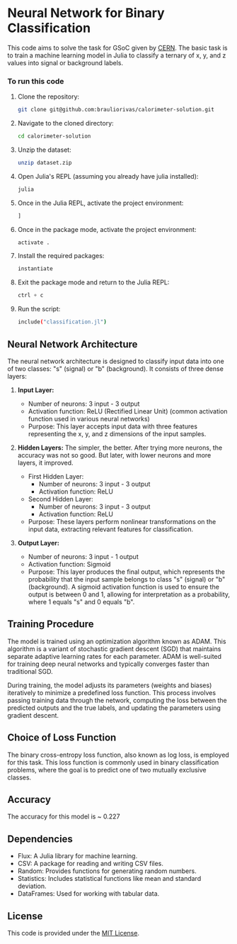 # Neural Network for Binary Classification

This code aims to solve the task for GSoC given by [CERN](https://github.com/graeme-a-stewart/hsf-julia-ml-gsoc). The basic task is to train a machine learning model in Julia to classify a ternary of x, y, and z values into signal or background labels. 

### To run this code
1. Clone the repository:
   ```sh
   git clone git@github.com:brauliorivas/calorimeter-solution.git
   ```

2. Navigate to the cloned directory:
   ```sh
   cd calorimeter-solution
   ```

3. Unzip the dataset:
   ```sh
   unzip dataset.zip
   ```

4. Open Julia's REPL (assuming you already have julia installed):
   ```sh
   julia
   ```

5. Once in the Julia REPL, activate the project environment:
   ```julia
   ]
   ```

6. Once in the package mode, activate the project environment:
   ```julia
   activate .
   ```

7. Install the required packages:
   ```julia
   instantiate
   ```

8. Exit the package mode and return to the Julia REPL:
   ```julia
   ctrl + c
   ```

9. Run the script:
   ```sh
   include("classification.jl")
   ```

## Neural Network Architecture

The neural network architecture is designed to classify input data into one of two classes: "s" (signal) or "b" (background). It consists of three dense layers:

1. **Input Layer:** 
   - Number of neurons: 3 input - 3 output
   - Activation function: ReLU (Rectified Linear Unit) (common activation function used in various neural networks)
   - Purpose: This layer accepts input data with three features representing the x, y, and z dimensions of the input samples.

2. **Hidden Layers:** 
   The simpler, the better. After trying more neurons, the accuracy was not so good. But later, with lower neurons and more layers, it improved. 
   - First Hidden Layer:
     - Number of neurons: 3 input - 3 output
     - Activation function: ReLU 
   - Second Hidden Layer:
     - Number of neurons: 3 input - 3 output
     - Activation function: ReLU
   - Purpose: These layers perform nonlinear transformations on the input data, extracting relevant features for classification.

3. **Output Layer:**
   - Number of neurons: 3 input - 1 output
   - Activation function: Sigmoid
   - Purpose: This layer produces the final output, which represents the probability that the input sample belongs to class "s" (signal) or "b" (background). A sigmoid activation function is used to ensure the output is between 0 and 1, allowing for interpretation as a probability, where 1 equals "s" and 0 equals "b". 

## Training Procedure

The model is trained using an optimization algorithm known as ADAM. This algorithm is a variant of stochastic gradient descent (SGD) that maintains separate adaptive learning rates for each parameter. ADAM is well-suited for training deep neural networks and typically converges faster than traditional SGD.

During training, the model adjusts its parameters (weights and biases) iteratively to minimize a predefined loss function. This process involves passing training data through the network, computing the loss between the predicted outputs and the true labels, and updating the parameters using gradient descent.

## Choice of Loss Function

The binary cross-entropy loss function, also known as log loss, is employed for this task. This loss function is commonly used in binary classification problems, where the goal is to predict one of two mutually exclusive classes.

## Accuracy
The accuracy for this model is ~ 0.227

## Dependencies

- Flux: A Julia library for machine learning.
- CSV: A package for reading and writing CSV files.
- Random: Provides functions for generating random numbers.
- Statistics: Includes statistical functions like mean and standard deviation.
- DataFrames: Used for working with tabular data.

## License

This code is provided under the [MIT License](LICENSE).
